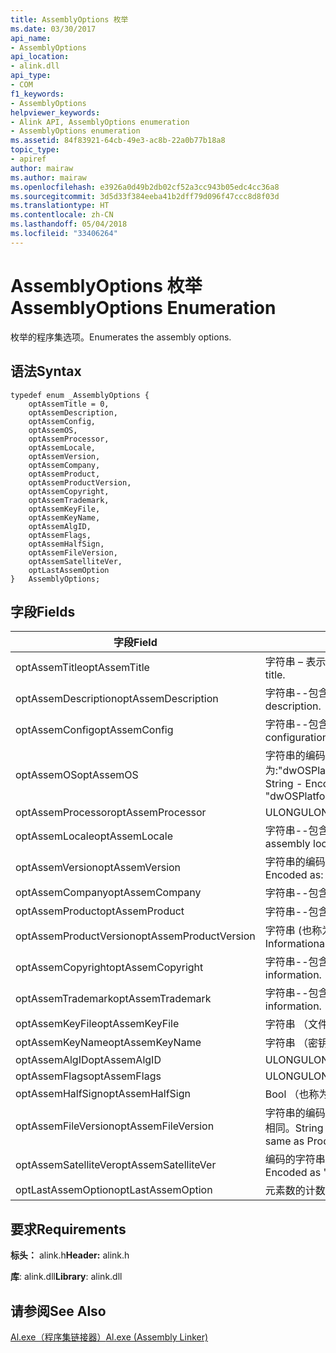 ```yaml
---
title: AssemblyOptions 枚举
ms.date: 03/30/2017
api_name:
- AssemblyOptions
api_location:
- alink.dll
api_type:
- COM
f1_keywords:
- AssemblyOptions
helpviewer_keywords:
- Alink API, AssemblyOptions enumeration
- AssemblyOptions enumeration
ms.assetid: 84f83921-64cb-49e3-ac8b-22a0b77b18a8
topic_type:
- apiref
author: mairaw
ms.author: mairaw
ms.openlocfilehash: e3926a0d49b2db02cf52a3cc943b05edc4cc36a8
ms.sourcegitcommit: 3d5d33f384eeba41b2dff79d096f47ccc8d8f03d
ms.translationtype: HT
ms.contentlocale: zh-CN
ms.lasthandoff: 05/04/2018
ms.locfileid: "33406264"
---
```

# <a name="assemblyoptions-enumeration"></a><span data-ttu-id="61a38-102">AssemblyOptions 枚举</span><span class="sxs-lookup"><span data-stu-id="61a38-102">AssemblyOptions Enumeration</span></span>
<span data-ttu-id="61a38-103">枚举的程序集选项。</span><span class="sxs-lookup"><span data-stu-id="61a38-103">Enumerates the assembly options.</span></span>  
  
## <a name="syntax"></a><span data-ttu-id="61a38-104">语法</span><span class="sxs-lookup"><span data-stu-id="61a38-104">Syntax</span></span>  
  
```  
typedef enum _AssemblyOptions {  
    optAssemTitle = 0,  
    optAssemDescription,  
    optAssemConfig,  
    optAssemOS,  
    optAssemProcessor,  
    optAssemLocale,  
    optAssemVersion,  
    optAssemCompany,  
    optAssemProduct,  
    optAssemProductVersion,  
    optAssemCopyright,  
    optAssemTrademark,  
    optAssemKeyFile,  
    optAssemKeyName,  
    optAssemAlgID,  
    optAssemFlags,  
    optAssemHalfSign,  
    optAssemFileVersion,  
    optAssemSatelliteVer,  
    optLastAssemOption  
}   AssemblyOptions;  
```  
  
## <a name="fields"></a><span data-ttu-id="61a38-105">字段</span><span class="sxs-lookup"><span data-stu-id="61a38-105">Fields</span></span>  
  
|<span data-ttu-id="61a38-106">字段</span><span class="sxs-lookup"><span data-stu-id="61a38-106">Field</span></span>|<span data-ttu-id="61a38-107">描述</span><span class="sxs-lookup"><span data-stu-id="61a38-107">Description</span></span>|  
|-----------|-----------------|  
|<span data-ttu-id="61a38-108">optAssemTitle</span><span class="sxs-lookup"><span data-stu-id="61a38-108">optAssemTitle</span></span>|<span data-ttu-id="61a38-109">字符串 – 表示程序集的标题。</span><span class="sxs-lookup"><span data-stu-id="61a38-109">String - Represents the assembly title.</span></span>|  
|<span data-ttu-id="61a38-110">optAssemDescription</span><span class="sxs-lookup"><span data-stu-id="61a38-110">optAssemDescription</span></span>|<span data-ttu-id="61a38-111">字符串--包含程序集描述。</span><span class="sxs-lookup"><span data-stu-id="61a38-111">String - Contains the assembly description.</span></span>|  
|<span data-ttu-id="61a38-112">optAssemConfig</span><span class="sxs-lookup"><span data-stu-id="61a38-112">optAssemConfig</span></span>|<span data-ttu-id="61a38-113">字符串--包含程序集配置。</span><span class="sxs-lookup"><span data-stu-id="61a38-113">String - Contains the assembly configuration.</span></span>|  
|<span data-ttu-id="61a38-114">optAssemOS</span><span class="sxs-lookup"><span data-stu-id="61a38-114">optAssemOS</span></span>|<span data-ttu-id="61a38-115">字符串的编码为:"dwOSPlatformId.dwOSMajorVersion.dwOSMinorVersion"。</span><span class="sxs-lookup"><span data-stu-id="61a38-115">String - Encoded as: "dwOSPlatformId.dwOSMajorVersion.dwOSMinorVersion".</span></span>|  
|<span data-ttu-id="61a38-116">optAssemProcessor</span><span class="sxs-lookup"><span data-stu-id="61a38-116">optAssemProcessor</span></span>|<span data-ttu-id="61a38-117">ULONG</span><span class="sxs-lookup"><span data-stu-id="61a38-117">ULONG</span></span>|  
|<span data-ttu-id="61a38-118">optAssemLocale</span><span class="sxs-lookup"><span data-stu-id="61a38-118">optAssemLocale</span></span>|<span data-ttu-id="61a38-119">字符串--包含程序集的区域设置。</span><span class="sxs-lookup"><span data-stu-id="61a38-119">String - Contains the assembly locale.</span></span>|  
|<span data-ttu-id="61a38-120">optAssemVersion</span><span class="sxs-lookup"><span data-stu-id="61a38-120">optAssemVersion</span></span>|<span data-ttu-id="61a38-121">字符串的编码为:"Major.Minor.Build.Revision"。</span><span class="sxs-lookup"><span data-stu-id="61a38-121">String - Encoded as: "Major.Minor.Build.Revision".</span></span>|  
|<span data-ttu-id="61a38-122">optAssemCompany</span><span class="sxs-lookup"><span data-stu-id="61a38-122">optAssemCompany</span></span>|<span data-ttu-id="61a38-123">字符串--包含公司。</span><span class="sxs-lookup"><span data-stu-id="61a38-123">String - Contains the company.</span></span>|  
|<span data-ttu-id="61a38-124">optAssemProduct</span><span class="sxs-lookup"><span data-stu-id="61a38-124">optAssemProduct</span></span>|<span data-ttu-id="61a38-125">字符串--包含产品名称。</span><span class="sxs-lookup"><span data-stu-id="61a38-125">String - Contains the product name.</span></span>|  
|<span data-ttu-id="61a38-126">optAssemProductVersion</span><span class="sxs-lookup"><span data-stu-id="61a38-126">optAssemProductVersion</span></span>|<span data-ttu-id="61a38-127">字符串 (也称为 InformationalVersion)。</span><span class="sxs-lookup"><span data-stu-id="61a38-127">String (also known as InformationalVersion).</span></span>|  
|<span data-ttu-id="61a38-128">optAssemCopyright</span><span class="sxs-lookup"><span data-stu-id="61a38-128">optAssemCopyright</span></span>|<span data-ttu-id="61a38-129">字符串--包含的版权信息。</span><span class="sxs-lookup"><span data-stu-id="61a38-129">String - Contains the copyright information.</span></span>|  
|<span data-ttu-id="61a38-130">optAssemTrademark</span><span class="sxs-lookup"><span data-stu-id="61a38-130">optAssemTrademark</span></span>|<span data-ttu-id="61a38-131">字符串--包含商标信息。</span><span class="sxs-lookup"><span data-stu-id="61a38-131">String - Contains the trademark information.</span></span>|  
|<span data-ttu-id="61a38-132">optAssemKeyFile</span><span class="sxs-lookup"><span data-stu-id="61a38-132">optAssemKeyFile</span></span>|<span data-ttu-id="61a38-133">字符串 （文件名）。</span><span class="sxs-lookup"><span data-stu-id="61a38-133">String (file name).</span></span>|  
|<span data-ttu-id="61a38-134">optAssemKeyName</span><span class="sxs-lookup"><span data-stu-id="61a38-134">optAssemKeyName</span></span>|<span data-ttu-id="61a38-135">字符串 （密钥名称）。</span><span class="sxs-lookup"><span data-stu-id="61a38-135">String (The key name).</span></span>|  
|<span data-ttu-id="61a38-136">optAssemAlgID</span><span class="sxs-lookup"><span data-stu-id="61a38-136">optAssemAlgID</span></span>|<span data-ttu-id="61a38-137">ULONG</span><span class="sxs-lookup"><span data-stu-id="61a38-137">ULONG</span></span>|  
|<span data-ttu-id="61a38-138">optAssemFlags</span><span class="sxs-lookup"><span data-stu-id="61a38-138">optAssemFlags</span></span>|<span data-ttu-id="61a38-139">ULONG</span><span class="sxs-lookup"><span data-stu-id="61a38-139">ULONG</span></span>|  
|<span data-ttu-id="61a38-140">optAssemHalfSign</span><span class="sxs-lookup"><span data-stu-id="61a38-140">optAssemHalfSign</span></span>|<span data-ttu-id="61a38-141">Bool （也称为 DelaySign）。</span><span class="sxs-lookup"><span data-stu-id="61a38-141">Bool (Also known as DelaySign).</span></span>|  
|<span data-ttu-id="61a38-142">optAssemFileVersion</span><span class="sxs-lookup"><span data-stu-id="61a38-142">optAssemFileVersion</span></span>|<span data-ttu-id="61a38-143">字符串的编码为"Major.Minor.Build.Revision"-ProductVersion 相同。</span><span class="sxs-lookup"><span data-stu-id="61a38-143">String - Encoded as "Major.Minor.Build.Revision"--same as ProductVersion.</span></span>|  
|<span data-ttu-id="61a38-144">optAssemSatelliteVer</span><span class="sxs-lookup"><span data-stu-id="61a38-144">optAssemSatelliteVer</span></span>|<span data-ttu-id="61a38-145">编码的字符串的"Major.Minor.Build.Revision"形式。</span><span class="sxs-lookup"><span data-stu-id="61a38-145">String - Encoded as "Major.Minor.Build.Revision".</span></span>|  
|<span data-ttu-id="61a38-146">optLastAssemOption</span><span class="sxs-lookup"><span data-stu-id="61a38-146">optLastAssemOption</span></span>|<span data-ttu-id="61a38-147">元素数的计数器。</span><span class="sxs-lookup"><span data-stu-id="61a38-147">A counter of the number of elements.</span></span>|  
  
## <a name="requirements"></a><span data-ttu-id="61a38-148">要求</span><span class="sxs-lookup"><span data-stu-id="61a38-148">Requirements</span></span>  
 <span data-ttu-id="61a38-149">**标头：** alink.h</span><span class="sxs-lookup"><span data-stu-id="61a38-149">**Header:** alink.h</span></span>  
  
 <span data-ttu-id="61a38-150">**库**: alink.dll</span><span class="sxs-lookup"><span data-stu-id="61a38-150">**Library**: alink.dll</span></span>  
  
## <a name="see-also"></a><span data-ttu-id="61a38-151">请参阅</span><span class="sxs-lookup"><span data-stu-id="61a38-151">See Also</span></span>  
 [<span data-ttu-id="61a38-152">Al.exe（程序集链接器）</span><span class="sxs-lookup"><span data-stu-id="61a38-152">Al.exe (Assembly Linker)</span></span>](../../../../docs/framework/tools/al-exe-assembly-linker.md)
